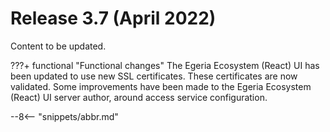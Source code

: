 <!-- SPDX-License-Identifier: CC-BY-4.0 -->
<!-- Copyright Contributors to the Egeria project. -->

# Release 3.7 (April 2022)

Content to be updated.

???+ functional "Functional changes"
The Egeria Ecosystem (React) UI has been updated to use new SSL certificates. These certificates are now validated.
Some improvements have been made to the Egeria Ecosystem (React) UI server author, around access service configuration.



--8<-- "snippets/abbr.md"